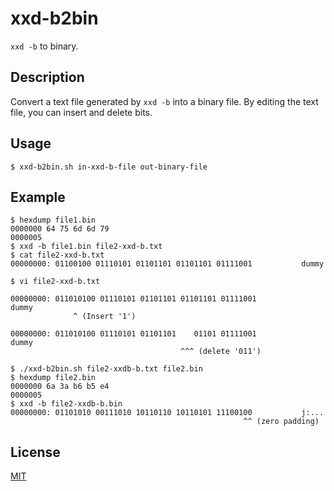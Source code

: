 xxd-b2bin
=========
`xxd -b` to binary.

## Description
Convert a text file generated by `xxd -b` into a binary file. By editing the text file, you can insert and delete bits.

## Usage
```
$ xxd-b2bin.sh in-xxd-b-file out-binary-file
```

## Example
```
$ hexdump file1.bin
0000000 64 75 6d 6d 79
0000005
$ xxd -b file1.bin file2-xxd-b.txt
$ cat file2-xxd-b.txt
00000000: 01100100 01110101 01101101 01101101 01111001           dummy
```
```
$ vi file2-xxd-b.txt
```
```
00000000: 011010100 01110101 01101101 01101101 01111001           dummy
              ^ (Insert '1')
```
```
00000000: 011010100 01110101 01101101    01101 01111001           dummy
                                      ^^^ (delete '011')
```
```
$ ./xxd-b2bin.sh file2-xxdb-b.txt file2.bin
$ hexdump file2.bin
0000000 6a 3a b6 b5 e4
0000005
$ xxd -b file2-xxdb-b.bin
00000000: 01101010 00111010 10110110 10110101 11100100           j:...
                                                    ^^ (zero padding)
```
## License
[MIT](https://github.com/cpxplsh/xxd-b2bin/LICENSE.txt)
